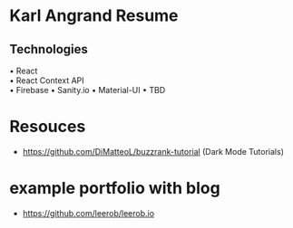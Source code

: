 # Karl Angrand Resume 

## Technologies
• React\
• React Context API\
• Firebase
• Sanity.io
• Material-UI
• TBD

# Resouces 
- https://github.com/DiMatteoL/buzzrank-tutorial (Dark Mode Tutorials)
# example portfolio with blog
- https://github.com/leerob/leerob.io
